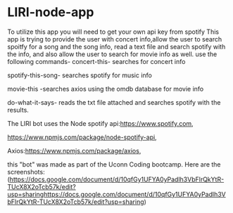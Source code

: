 # LIRI-node-app
To utilize this app you will need to get your own api key from spotify
This app is trying to provide the user with concert info,allow the user to search spoitfy for a song and the song info, read a text file and search spotify with the info, and also allow the user to search for movie info as well. 
use the following commands-
concert-this- searches for concert info 

spotify-this-song- searches spotify for music info 

movie-this -searches axios using the omdb database for movie info 

do-what-it-says- reads the txt file attached and searches spotify with the results.

The LIRI bot uses the Node spotify api:https://www.spotify.com,

https://www.npmjs.com/package/node-spotify-api,

Axios:https://www.npmjs.com/package/axios,

this "bot" was made as part of the Uconn Coding bootcamp.
Here are the screenshots:(https://docs.google.com/document/d/10qfGy1UFYA0yPadlh3VbFlrQkYtR-TUcX8X2oTcb57k/edit?usp=sharinghttps://docs.google.com/document/d/10qfGy1UFYA0yPadlh3VbFlrQkYtR-TUcX8X2oTcb57k/edit?usp=sharing)
